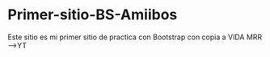 # Primer-sitio-BS-Amiibos

Este sitio es mi primer sitio de practica con Bootstrap con copia a VIDA MRR -->YT
